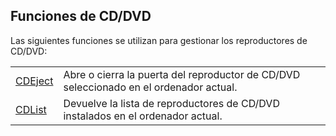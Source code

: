 


## Funciones de CD/DVD
			



<a name="NOTE1"></a>
<a name="NOTE1_1"></a>
Las siguientes funciones se utilizan para gestionar los reproductores de CD/DVD:



|   |   |
| --- | --- |
| [CDEject](../WDLang6/1000004101.md) | Abre o cierra la puerta del reproductor de CD/DVD seleccionado en el ordenador actual. |
| [CDList](../WDLang6/1000004102.md) | Devuelve la lista de reproductores de CD/DVD instalados en el ordenador actual. |






